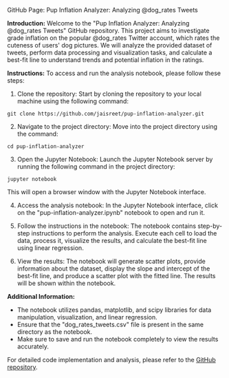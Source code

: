 GitHub Page: Pup Inflation Analyzer: Analyzing @dog_rates Tweets

**Introduction:**
Welcome to the "Pup Inflation Analyzer: Analyzing @dog_rates Tweets" GitHub repository. This project aims to investigate grade inflation on the popular @dog_rates Twitter account, which rates the cuteness of users' dog pictures. We will analyze the provided dataset of tweets, perform data processing and visualization tasks, and calculate a best-fit line to understand trends and potential inflation in the ratings.

**Instructions:**
To access and run the analysis notebook, please follow these steps:

1. Clone the repository: Start by cloning the repository to your local machine using the following command:
```
git clone https://github.com/jaisreet/pup-inflation-analyzer.git
```

2. Navigate to the project directory: Move into the project directory using the command:
```
cd pup-inflation-analyzer
```

3. Open the Jupyter Notebook: Launch the Jupyter Notebook server by running the following command in the project directory:
```
jupyter notebook
```
This will open a browser window with the Jupyter Notebook interface.

4. Access the analysis notebook: In the Jupyter Notebook interface, click on the "pup-inflation-analyzer.ipynb" notebook to open and run it.

5. Follow the instructions in the notebook: The notebook contains step-by-step instructions to perform the analysis. Execute each cell to load the data, process it, visualize the results, and calculate the best-fit line using linear regression.

6. View the results: The notebook will generate scatter plots, provide information about the dataset, display the slope and intercept of the best-fit line, and produce a scatter plot with the fitted line. The results will be shown within the notebook.

**Additional Information:**
- The notebook utilizes pandas, matplotlib, and scipy libraries for data manipulation, visualization, and linear regression.
- Ensure that the "dog_rates_tweets.csv" file is present in the same directory as the notebook.
- Make sure to save and run the notebook completely to view the results accurately.

For detailed code implementation and analysis, please refer to the [GitHub repository](https://github.com/jaisreet/pup-inflation-analyzer).
